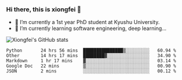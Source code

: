 ### Hi there, this is xiongfei 👋


- 🔭 I’m currently a 1st year PhD student at Kyushu University.
- 🌱 I’m currently learning software engineering, deep learning...

<!--
**Toma62299781/Toma62299781** is a ✨ _special_ ✨ repository because its `README.md` (this file) appears on your GitHub profile.
Here are some ideas to get you started:
-->

![Xiongfei's GitHub stats](https://github-readme-stats.vercel.app/api?username=Toma62299781)

<!--START_SECTION:waka-->
```text
Python       24 hrs 56 mins  ███████████████▒░░░░░░░░░   60.94 % 
Other        14 hrs 17 mins  ████████▓░░░░░░░░░░░░░░░░   34.90 % 
Markdown     1 hr 17 mins    ▓░░░░░░░░░░░░░░░░░░░░░░░░   03.14 % 
Google Doc   22 mins         ▒░░░░░░░░░░░░░░░░░░░░░░░░   00.90 % 
JSON         2 mins          ░░░░░░░░░░░░░░░░░░░░░░░░░   00.12 % 
```
<!--END_SECTION:waka-->

